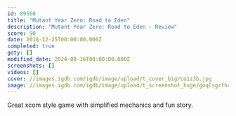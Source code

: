 ```yaml
---
id: 89560
title: "Mutant Year Zero: Road to Eden"
description: "Mutant Year Zero: Road to Eden - Review"
score: 90
date: 2018-12-25T00:00:00.000Z
completed: true
goty: []
modified_date: 2024-08-16T00:00:00.000Z
screenshots: []
videos: []
cover: //images.igdb.com/igdb/image/upload/t_cover_big/co1z3b.jpg
image: //images.igdb.com/igdb/image/upload/t_screenshot_huge/goqlsgrfhc1fhqznpvak.jpg
---
```

Great xcom style game with simplified mechanics and fun story.